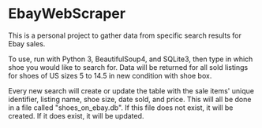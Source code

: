 # EbayWebScraper
This is a personal project to gather data from specific search results for Ebay sales.

To use, run with Python 3, BeautifulSoup4, and SQLite3, then type in which shoe you would like to search for. Data will be returned for all sold listings for shoes of US sizes 5 to 14.5 in new condition with shoe box.

Every new search will create or update the table with the sale items' unique identifier, listing name, shoe size, date sold, and price. This will all be done in a file called "shoes_on_ebay.db". If this file does not exist, it will be created. If it does exist, it will be updated.
